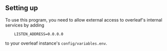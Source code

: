 ## Setting up
To use this program, you need to allow external access to overleaf's internal services by adding
```
	LISTEN_ADDRESS=0.0.0.0
```
to your overleaf instance's `config/variables.env`.
